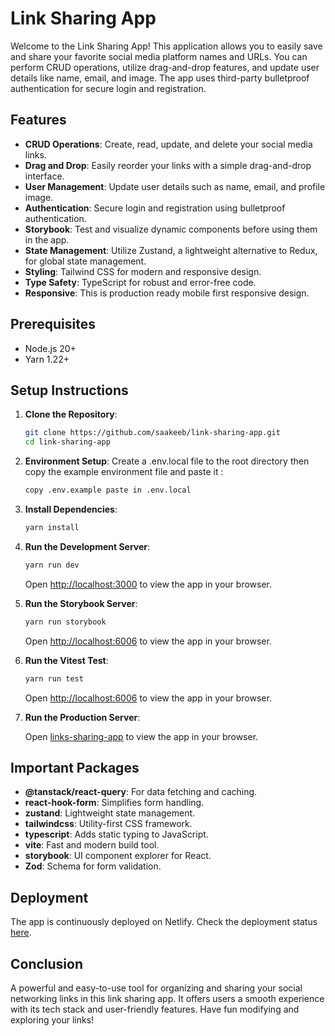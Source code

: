 # Link Sharing App

Welcome to the Link Sharing App! This application allows you to easily save and share your favorite social media platform names and URLs. You can perform CRUD operations, utilize drag-and-drop features, and update user details like name, email, and image. The app uses third-party bulletproof authentication for secure login and registration.

## Features

- **CRUD Operations**: Create, read, update, and delete your social media links.
- **Drag and Drop**: Easily reorder your links with a simple drag-and-drop interface.
- **User Management**: Update user details such as name, email, and profile image.
- **Authentication**: Secure login and registration using bulletproof authentication.
- **Storybook**: Test and visualize dynamic components before using them in the app.
- **State Management**: Utilize Zustand, a lightweight alternative to Redux, for global state management.
- **Styling**: Tailwind CSS for modern and responsive design.
- **Type Safety**: TypeScript for robust and error-free code.
- **Responsive**: This is production ready mobile first responsive design.

## Prerequisites

- Node.js 20+
- Yarn 1.22+

## Setup Instructions

1. **Clone the Repository**:
   ```bash
   git clone https://github.com/saakeeb/link-sharing-app.git
   cd link-sharing-app
   ```

2. **Environment Setup**:
   Create a .env.local file to the root directory then copy the example environment file and paste it :
   ```bash
   copy .env.example paste in .env.local
   ```

3. **Install Dependencies**:
   ```bash
   yarn install
   ```

4. **Run the Development Server**:
   ```bash
   yarn run dev
   ```
   Open [http://localhost:3000](http://localhost:3000) to view the app in your browser.

5. **Run the Storybook Server**:
   ```bash
   yarn run storybook
   ```
   Open [http://localhost:6006](http://localhost:6006) to view the app in your browser.

6. **Run the Vitest Test**:
   ```bash
   yarn run test
   ```
   Open [http://localhost:6006](http://localhost:6006) to view the app in your browser.

7. **Run the Production Server**:

   Open [links-sharing-app](https://links-sharing-app.netlify.app) to view the app in your browser.

## Important Packages

- **@tanstack/react-query**: For data fetching and caching.
- **react-hook-form**: Simplifies form handling.
- **zustand**: Lightweight state management.
- **tailwindcss**: Utility-first CSS framework.
- **typescript**: Adds static typing to JavaScript.
- **vite**: Fast and modern build tool.
- **storybook**: UI component explorer for React.
- **Zod**: Schema for form validation.

## Deployment

The app is continuously deployed on Netlify. Check the deployment status [here](https://app.netlify.com/sites/links-sharing-app/deploys).

## Conclusion

A powerful and easy-to-use tool for organizing and sharing your social networking links in this link sharing app. It offers users a smooth experience with its tech stack and user-friendly features. Have fun modifying and exploring your links!
